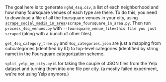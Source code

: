 The goal here is to generate `nghd_4sq.csv`, a list of each neighborhood and how many foursquare venues of each type are there. To do this, you need to download a file of all the foursquare venues in your city, using [`scrape_social_media_in_area`](https://github.com/CMUChimpsLab/scrape_social_media_in_area)`/scrape_foursquare_in_area.py`. Then run `process_4sq_venues.py` with `--foursquare_venue_file=this file you just scraped` (along with a bunch of other files).

`get_4sq_category_tree.py` and `4sq_categories.json` are just a mapping from subcategories (identified by ID) to top-level categories (identified by string name) in the Foursquare categorization scheme.

`split_yelp_by_city.py` is for taking the couple of JSON files from the Yelp dataset and turning them into one file per city. (a mostly failed experiment, we're not using Yelp anymore.)


